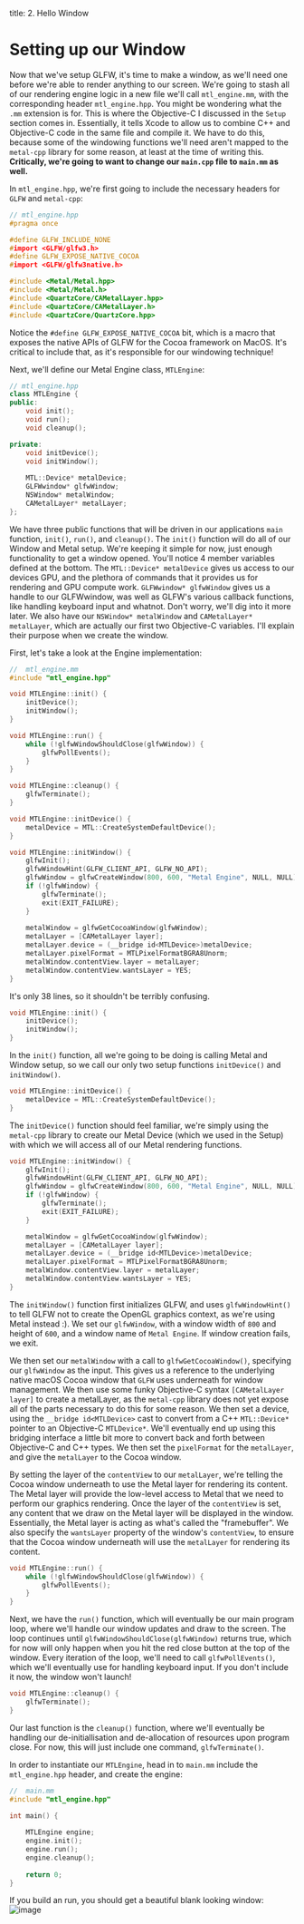 title: 2. Hello Window
# Setting up our Window

Now that we've setup GLFW, it's time to make a window, as we'll need one before we're able to render anything to our screen. We're going to stash all of our rendering engine logic in a new file we'll call `mtl_engine.mm`, with the corresponding header `mtl_engine.hpp`. You might be wondering what the `.mm` extension is for. This is where the Objective-C I discussed in the `Setup` section comes in. Essentially, it tells Xcode to allow us to combine C++ and Objective-C code in the same file and compile it. We have to do this, because some of the windowing functions we'll need aren't mapped to the `metal-cpp` library for some reason, at least at the time of writing this. __Critically, we're going to want to change our `main.cpp` file to `main.mm` as well.__

In `mtl_engine.hpp`, we're first going to include the necessary headers for `GLFW` and `metal-cpp`:
````cpp
// mtl_engine.hpp
#pragma once

#define GLFW_INCLUDE_NONE
#import <GLFW/glfw3.h>
#define GLFW_EXPOSE_NATIVE_COCOA
#import <GLFW/glfw3native.h>

#include <Metal/Metal.hpp>
#include <Metal/Metal.h>
#include <QuartzCore/CAMetalLayer.hpp>
#include <QuartzCore/CAMetalLayer.h>
#include <QuartzCore/QuartzCore.hpp>
````
Notice the `#define GLFW_EXPOSE_NATIVE_COCOA` bit, which is a macro that exposes the native APIs of GLFW for the Cocoa framework on MacOS. It's critical to include that, as it's responsible for our windowing technique!

Next, we'll define our Metal Engine class, `MTLEngine`:
````cpp
// mtl_engine.hpp
class MTLEngine {
public:
    void init();
    void run();
    void cleanup();

private:
    void initDevice();
    void initWindow();
    
    MTL::Device* metalDevice;
    GLFWwindow* glfwWindow;
    NSWindow* metalWindow;
    CAMetalLayer* metalLayer;
};
````
We have three public functions that will be driven in our applications `main` function, `init()`, `run()`, and `cleanup()`. The `init()` function will do all of our Window and Metal setup. We're keeping it simple for now, just enough functionality to get a window opened. You'll notice 4 member variables defined at the bottom. The `MTL::Device* metalDevice` gives us access to our devices GPU, and the plethora of commands that it provides us for rendering and GPU compute work. `GLFWwindow* glfwWindow` gives us a handle to our GLFWwindow, was well as GLFW's various callback functions, like handling keyboard input and whatnot. Don't worry, we'll dig into it more later. We also have our `NSWindow* metalWindow` and `CAMetalLayer* metalLayer`, which are actually our first two Objective-C variables. I'll explain their purpose when we create the window.

First, let's take a look at the Engine implementation:
````cpp linenums="1"
//  mtl_engine.mm
#include "mtl_engine.hpp"

void MTLEngine::init() {
    initDevice();
    initWindow();
}

void MTLEngine::run() {
    while (!glfwWindowShouldClose(glfwWindow)) {
        glfwPollEvents();
    }
}

void MTLEngine::cleanup() {
    glfwTerminate();
}

void MTLEngine::initDevice() {
    metalDevice = MTL::CreateSystemDefaultDevice();
}

void MTLEngine::initWindow() {
    glfwInit();
    glfwWindowHint(GLFW_CLIENT_API, GLFW_NO_API);
    glfwWindow = glfwCreateWindow(800, 600, "Metal Engine", NULL, NULL);
    if (!glfwWindow) {
        glfwTerminate();
        exit(EXIT_FAILURE);
    }
    
    metalWindow = glfwGetCocoaWindow(glfwWindow);
    metalLayer = [CAMetalLayer layer];
    metalLayer.device = (__bridge id<MTLDevice>)metalDevice;
    metalLayer.pixelFormat = MTLPixelFormatBGRA8Unorm;
    metalWindow.contentView.layer = metalLayer;
    metalWindow.contentView.wantsLayer = YES;
}
````
It's only 38 lines, so it shouldn't be terribly confusing.

````cpp
void MTLEngine::init() {
    initDevice();
    initWindow();
}
````
In the `init()` function, all we're going to be doing is calling Metal and Window setup, so we call our only two setup functions `initDevice()` and `initWindow()`. 


````cpp
void MTLEngine::initDevice() {
    metalDevice = MTL::CreateSystemDefaultDevice();
}
````
The `initDevice()` function should feel familiar, we're simply using the `metal-cpp` library to create our Metal Device (which we used in the Setup) with which we will access all of our Metal rendering functions. 

````cpp
void MTLEngine::initWindow() {
    glfwInit();
    glfwWindowHint(GLFW_CLIENT_API, GLFW_NO_API);
    glfwWindow = glfwCreateWindow(800, 600, "Metal Engine", NULL, NULL);
    if (!glfwWindow) {
        glfwTerminate();
        exit(EXIT_FAILURE);
    }

    metalWindow = glfwGetCocoaWindow(glfwWindow);
    metalLayer = [CAMetalLayer layer];
    metalLayer.device = (__bridge id<MTLDevice>)metalDevice;
    metalLayer.pixelFormat = MTLPixelFormatBGRA8Unorm;
    metalWindow.contentView.layer = metalLayer;
    metalWindow.contentView.wantsLayer = YES;
}
````
The `initWindow()` function first initializes GLFW, and uses `glfwWindowHint()` to tell GLFW not to create the OpenGL graphics context, as we're using Metal instead :). We set our `glfwWindow`, with a window width of `800` and height of `600`, and a window name of `Metal Engine`. If window creation fails, we exit.

We then set our `metalWindow` with a call to `glfwGetCocoaWindow()`, specifying our `glfwWindow` as the input. This gives us a reference to the underlying native macOS Cocoa window that `GLFW` uses underneath for window management. We then use some funky Objective-C syntax `[CAMetalLayer layer]` to create a metalLayer, as the `metal-cpp` library does not yet expose all of the parts necessary to do this for some reason. We then set a device, using the `__bridge id<MTLDevice>` cast to convert from a C++ `MTL::Device*` pointer to an Objective-C `MTLDevice*`. We'll eventually end up using this bridging interface a little bit more to convert back and forth between Objective-C and C++ types. We then set the `pixelFormat` for the `metalLayer`, and give the `metalLayer` to the Cocoa window. 

By setting the layer of the `contentView` to our `metalLayer`, we're telling the Cocoa window underneath to use the Metal layer for rendering its content. The Metal layer will provide the low-level access to Metal that we need to perform our graphics rendering. Once the layer of the `contentView` is set, any content that we draw on the Metal layer will be displayed in the window. Essentially, the Metal layer is acting as what's called the "framebuffer". We also specify the `wantsLayer` property of the window's `contentView`, to ensure that the Cocoa window underneath will use the `metalLayer` for rendering its content.

````cpp
void MTLEngine::run() {
    while (!glfwWindowShouldClose(glfwWindow)) {
        glfwPollEvents();
    }
}
````
Next, we have the `run()` function, which will eventually be our main program loop, where we'll handle our window updates and draw to the screen. The loop continues until `glfwWindowShouldClose(glfwWindow)` returns true, which for now will only happen when you hit the red close button at the top of the window. Every iteration of the loop, we'll need to call `glfwPollEvents()`, which we'll eventually use for handling keyboard input. If you don't include it now, the window won't launch!

````cpp
void MTLEngine::cleanup() {
    glfwTerminate();
}
````
Our last function is the `cleanup()` function, where we'll eventually be handling our de-initiallisation and de-allocation of resources upon program close. For now, this will just include one command, `glfwTerminate()`.

In order to instantiate our `MTLEngine`, head in to `main.mm` include the `mtl_engine.hpp` header, and create the engine:
````cpp
//  main.mm
#include "mtl_engine.hpp"

int main() {
    
    MTLEngine engine;
    engine.init();
    engine.run();
    engine.cleanup();
    
    return 0;
}
````

If you build an run, you should get a beautiful blank looking window:
![image](/images/blank_window.png)


